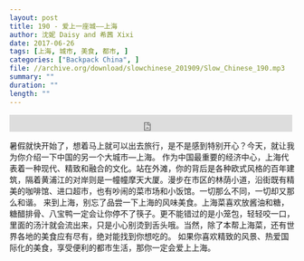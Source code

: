 ```yaml
---
layout: post
title: 190 - 爱上一座城——上海
author: 沈妮 Daisy and 希茜 Xixi
date: 2017-06-26
tags: [上海, 城市, 美食, 都市, ]
categories: ["Backpack China", ]
file: //archive.org/download/slowchinese_201909/Slow_Chinese_190.mp3
summary: ""
duration: ""
length: ""
---
```


<iframe src="https://archive.org/embed/slowchinese_201909/Slow_Chinese_190.mp3" width="500" height="30" frameborder="0" webkitallowfullscreen="true" mozallowfullscreen="true" allowfullscreen></iframe>

暑假就快开始了，想着马上就可以出去旅行，是不是感到特别开心？今天，就让我为你介绍一下中国的另一个大城市—上海。
作为中国最重要的经济中心，上海代表着一种现代、精致和融合的文化。站在外滩，你的背后是各种欧式风格的百年建筑，隔着黄浦江的对岸则是一幢幢摩天大厦。漫步在市区的林荫小道，沿街既有精美的咖啡馆、进口超市，也有吵闹的菜市场和小饭馆。一切那么不同，一切却又那么和谐。
来到上海，别忘了品尝一下上海的风味美食。上海菜喜欢放酱油和糖，糖醋排骨、八宝鸭一定会让你停不了筷子。更不能错过的是小笼包，轻轻咬一口，里面的汤汁就会流出来，只是小心别烫到舌头哦。当然，除了本帮上海菜，还有世界各地的美食应有尽有，绝对能找到你想吃的。
如果你喜欢精致的风景、热爱国际化的美食，享受便利的都市生活，那你一定会爱上上海。
